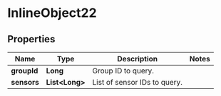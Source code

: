 
# InlineObject22

## Properties
Name | Type | Description | Notes
------------ | ------------- | ------------- | -------------
**groupId** | **Long** | Group ID to query. | 
**sensors** | **List&lt;Long&gt;** | List of sensor IDs to query. | 



